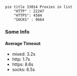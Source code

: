 
```mermaid
pie title 33014 Proxies in list
    "HTTP" : 22247
    "HTTPS": 4584
    "SOCKS" : 9664
```

### Some Info
#### Average Timeout

- mixed: 3.2s
- http: 1.7s
- https: 8.6s
- socks: 6.5s